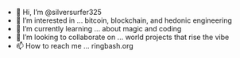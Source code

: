 - 👋 Hi, I’m @silversurfer325
- 👀 I’m interested in ... bitcoin, blockchain, and hedonic engineering
- 🌱 I’m currently learning ... about magic and coding
- 💞️ I’m looking to collaborate on ... world projects that rise the vibe
- 📫 How to reach me ... ringbash.org

<!---
silversurfer325/silversurfer325 is a ✨ special ✨ repository because its `README.md` (this file) appears on your GitHub profile.
You can click the Preview link to take a look at your changes.
--->
